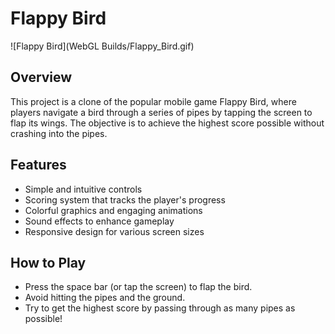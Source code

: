 # Flappy Bird

![Flappy Bird](WebGL Builds/Flappy_Bird.gif)

## Overview

This project is a clone of the popular mobile game Flappy Bird, where players navigate a bird through a series of pipes by tapping the screen to flap its wings. The objective is to achieve the highest score possible without crashing into the pipes.

## Features

- Simple and intuitive controls
- Scoring system that tracks the player's progress
- Colorful graphics and engaging animations
- Sound effects to enhance gameplay
- Responsive design for various screen sizes

## How to Play
- Press the space bar (or tap the screen) to flap the bird.
- Avoid hitting the pipes and the ground.
- Try to get the highest score by passing through as many pipes as possible!
